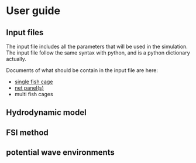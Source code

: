 # User guide

## Input files
The input file includes all the parameters that will be used in the simulation. The input file follow the same syntax with python, and is a python dictionary actually.

Documents of what should be contain in the input file are here:
- [single fish cage](./InputFiles/singleFishCage.MD)
- [net panel(s)](./InputFiles/netPanel.MD)
- multi fish cages

## Hydrodynamic model



## FSI method



## potential wave environments


